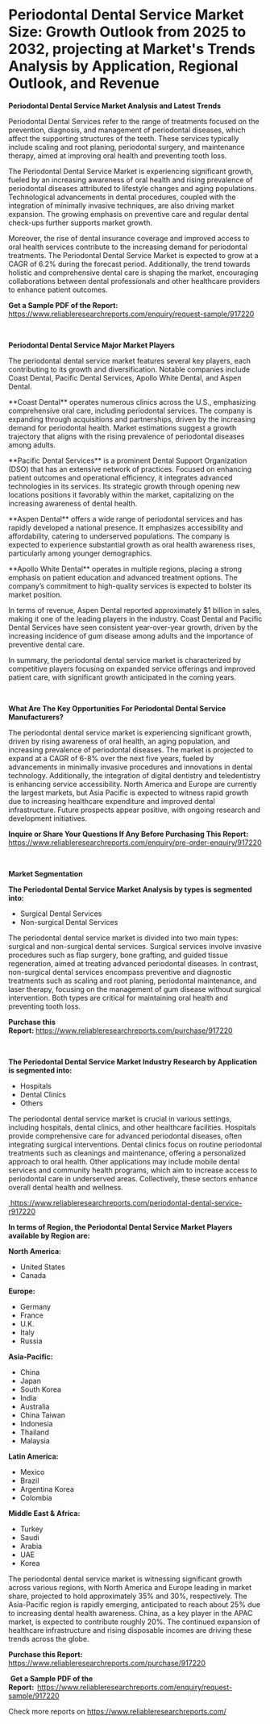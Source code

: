 <p><h1>Periodontal Dental Service Market Size: Growth Outlook from 2025 to 2032, projecting at Market's Trends Analysis by Application, Regional Outlook, and Revenue</h1></p><p><strong>Periodontal Dental Service Market Analysis and Latest Trends</strong></p>
<p><p>Periodontal Dental Services refer to the range of treatments focused on the prevention, diagnosis, and management of periodontal diseases, which affect the supporting structures of the teeth. These services typically include scaling and root planing, periodontal surgery, and maintenance therapy, aimed at improving oral health and preventing tooth loss.</p><p>The Periodontal Dental Service Market is experiencing significant growth, fueled by an increasing awareness of oral health and rising prevalence of periodontal diseases attributed to lifestyle changes and aging populations. Technological advancements in dental procedures, coupled with the integration of minimally invasive techniques, are also driving market expansion. The growing emphasis on preventive care and regular dental check-ups further supports market growth.</p><p>Moreover, the rise of dental insurance coverage and improved access to oral health services contribute to the increasing demand for periodontal treatments. The Periodontal Dental Service Market is expected to grow at a CAGR of 6.2% during the forecast period. Additionally, the trend towards holistic and comprehensive dental care is shaping the market, encouraging collaborations between dental professionals and other healthcare providers to enhance patient outcomes.</p></p>
<p><strong>Get a Sample PDF of the Report:&nbsp;</strong> <a href="https://www.reliableresearchreports.com/enquiry/request-sample/917220?utm_campaign=2984&utm_medium=2&utm_source=Github&utm_content=ia&utm_term=07032025&utm_id=periodontal-dental-service">https://www.reliableresearchreports.com/enquiry/request-sample/917220</a></p>
<p>&nbsp;</p>
<p><strong>Periodontal Dental Service Major Market Players</strong></p>
<p><p>The periodontal dental service market features several key players, each contributing to its growth and diversification. Notable companies include Coast Dental, Pacific Dental Services, Apollo White Dental, and Aspen Dental.</p><p>**Coast Dental** operates numerous clinics across the U.S., emphasizing comprehensive oral care, including periodontal services. The company is expanding through acquisitions and partnerships, driven by the increasing demand for periodontal health. Market estimations suggest a growth trajectory that aligns with the rising prevalence of periodontal diseases among adults.</p><p>**Pacific Dental Services** is a prominent Dental Support Organization (DSO) that has an extensive network of practices. Focused on enhancing patient outcomes and operational efficiency, it integrates advanced technologies in its services. Its strategic growth through opening new locations positions it favorably within the market, capitalizing on the increasing awareness of dental health.</p><p>**Aspen Dental** offers a wide range of periodontal services and has rapidly developed a national presence. It emphasizes accessibility and affordability, catering to underserved populations. The company is expected to experience substantial growth as oral health awareness rises, particularly among younger demographics.</p><p>**Apollo White Dental** operates in multiple regions, placing a strong emphasis on patient education and advanced treatment options. The company’s commitment to high-quality services is expected to bolster its market position.</p><p>In terms of revenue, Aspen Dental reported approximately $1 billion in sales, making it one of the leading players in the industry. Coast Dental and Pacific Dental Services have seen consistent year-over-year growth, driven by the increasing incidence of gum disease among adults and the importance of preventive dental care.</p><p>In summary, the periodontal dental service market is characterized by competitive players focusing on expanded service offerings and improved patient care, with significant growth anticipated in the coming years.</p></p>
<p>&nbsp;</p>
<p><strong>What Are The Key Opportunities For Periodontal Dental Service Manufacturers?</strong></p>
<p><p>The periodontal dental service market is experiencing significant growth, driven by rising awareness of oral health, an aging population, and increasing prevalence of periodontal diseases. The market is projected to expand at a CAGR of 6-8% over the next five years, fueled by advancements in minimally invasive procedures and innovations in dental technology. Additionally, the integration of digital dentistry and teledentistry is enhancing service accessibility. North America and Europe are currently the largest markets, but Asia Pacific is expected to witness rapid growth due to increasing healthcare expenditure and improved dental infrastructure. Future prospects appear positive, with ongoing research and development initiatives.</p></p>
<p><strong>Inquire or Share Your Questions If Any Before Purchasing This Report:</strong> <a href="https://www.reliableresearchreports.com/enquiry/pre-order-enquiry/917220?utm_campaign=2984&utm_medium=2&utm_source=Github&utm_content=ia&utm_term=07032025&utm_id=periodontal-dental-service">https://www.reliableresearchreports.com/enquiry/pre-order-enquiry/917220</a></p>
<p>&nbsp;</p>
<p><strong>Market Segmentation</strong></p>
<p><strong>The Periodontal Dental Service Market Analysis by types is segmented into:</strong></p>
<p><ul><li>Surgical Dental Services</li><li>Non-surgical Dental Services</li></ul></p>
<p><p>The periodontal dental service market is divided into two main types: surgical and non-surgical dental services. Surgical services involve invasive procedures such as flap surgery, bone grafting, and guided tissue regeneration, aimed at treating advanced periodontal diseases. In contrast, non-surgical dental services encompass preventive and diagnostic treatments such as scaling and root planing, periodontal maintenance, and laser therapy, focusing on the management of gum disease without surgical intervention. Both types are critical for maintaining oral health and preventing tooth loss.</p></p>
<p><strong>Purchase this Report:&nbsp;</strong><a href="https://www.reliableresearchreports.com/purchase/917220?utm_campaign=2984&utm_medium=2&utm_source=Github&utm_content=ia&utm_term=07032025&utm_id=periodontal-dental-service">https://www.reliableresearchreports.com/purchase/917220</a></p>
<p>&nbsp;</p>
<p><strong>The Periodontal Dental Service Market Industry Research by Application is segmented into:</strong></p>
<p><ul><li>Hospitals</li><li>Dental Clinics</li><li>Others</li></ul></p>
<p><p>The periodontal dental service market is crucial in various settings, including hospitals, dental clinics, and other healthcare facilities. Hospitals provide comprehensive care for advanced periodontal diseases, often integrating surgical interventions. Dental clinics focus on routine periodontal treatments such as cleanings and maintenance, offering a personalized approach to oral health. Other applications may include mobile dental services and community health programs, which aim to increase access to periodontal care in underserved areas. Collectively, these sectors enhance overall dental health and wellness.</p></p>
<p><a href="https://www.reliableresearchreports.com/periodontal-dental-service-r917220?utm_campaign=2984&utm_medium=2&utm_source=Github&utm_content=ia&utm_term=07032025&utm_id=periodontal-dental-service">&nbsp;https://www.reliableresearchreports.com/periodontal-dental-service-r917220</a></p>
<p><strong>In terms of Region, the Periodontal Dental Service Market Players available by Region are:</strong></p>
<p>
    <p> <strong> North America: </strong>
        <ul>
            <li>United States</li>
            <li>Canada</li>
        </ul>
        </p> 
    <p> <strong> Europe: </strong>
        <ul>
            <li>Germany</li>
            <li>France</li>
            <li>U.K.</li>
            <li>Italy</li>
            <li>Russia</li>
        </ul>
        </p> 
    <p> <strong> Asia-Pacific: </strong>
        <ul>
            <li>China</li>
            <li>Japan</li>
            <li>South Korea</li>
            <li>India</li>
            <li>Australia</li>
            <li>China Taiwan</li>
            <li>Indonesia</li>
            <li>Thailand</li>
            <li>Malaysia</li>
        </ul>
        </p> 
    <p> <strong> Latin America: </strong>
        <ul>
            <li>Mexico</li>
            <li>Brazil</li>
            <li>Argentina Korea</li>
            <li>Colombia</li>
        </ul>
        </p> 
    <p> <strong> Middle East & Africa: </strong>
        <ul>
            <li>Turkey</li>
            <li>Saudi</li>
            <li>Arabia</li>
            <li>UAE</li>
            <li>Korea</li>
        </ul>
    </p>
    </p>
<p><p>The periodontal dental service market is witnessing significant growth across various regions, with North America and Europe leading in market share, projected to hold approximately 35% and 30%, respectively. The Asia-Pacific region is rapidly emerging, anticipated to reach about 25% due to increasing dental health awareness. China, as a key player in the APAC market, is expected to contribute roughly 20%. The continued expansion of healthcare infrastructure and rising disposable incomes are driving these trends across the globe.</p></p>
<p><strong>Purchase this Report: </strong><a href="https://www.reliableresearchreports.com/purchase/917220?utm_campaign=2984&utm_medium=2&utm_source=Github&utm_content=ia&utm_term=07032025&utm_id=periodontal-dental-service">https://www.reliableresearchreports.com/purchase/917220</a></p>
<p>&nbsp;<strong>Get a Sample PDF of the Report:&nbsp;&nbsp;</strong><a href="https://www.reliableresearchreports.com/enquiry/request-sample/917220?utm_campaign=2984&utm_medium=2&utm_source=Github&utm_content=ia&utm_term=07032025&utm_id=periodontal-dental-service">https://www.reliableresearchreports.com/enquiry/request-sample/917220</a></p>
<p><strong></strong></p>
<p>Check more reports on <a href="https://www.reliableresearchreports.com/?utm_campaign=2984&utm_medium=2&utm_source=Github&utm_content=ia&utm_term=07032025&utm_id=periodontal-dental-service">https://www.reliableresearchreports.com/</a></p>